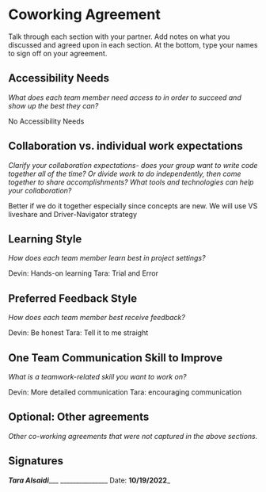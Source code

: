 # Coworking Agreement

Talk through each section with your partner. Add notes on what you discussed and agreed upon in each section. At the bottom, type your names to sign off on your agreement.

## Accessibility Needs
*What does each team member need access to in order to succeed and show up the best they can?*

No Accessibility Needs

## Collaboration vs. individual work expectations
*Clarify your collaboration expectations- does your group want to write code together all of the time? Or divide work to do independently, then come together to share accomplishments? What tools and technologies can help your collaboration?*

Better if we do it together especially since concepts are new. We will use VS liveshare and Driver-Navigator strategy

## Learning Style
*How does each team member learn best in project settings?*

Devin: Hands-on learning
Tara: Trial and Error

## Preferred Feedback Style
*How does each team member best receive feedback?*

Devin: Be honest
Tara: Tell it to me straight 

## One Team Communication Skill to Improve
*What is a teamwork-related skill you want to work on?*

Devin: More detailed communication
Tara: encouraging communication

## Optional: Other agreements
*Other co-working agreements that were not captured in the above sections.*

## Signatures
___Tara Alsaidi______ _______________
Date: ____10/19/2022_____
